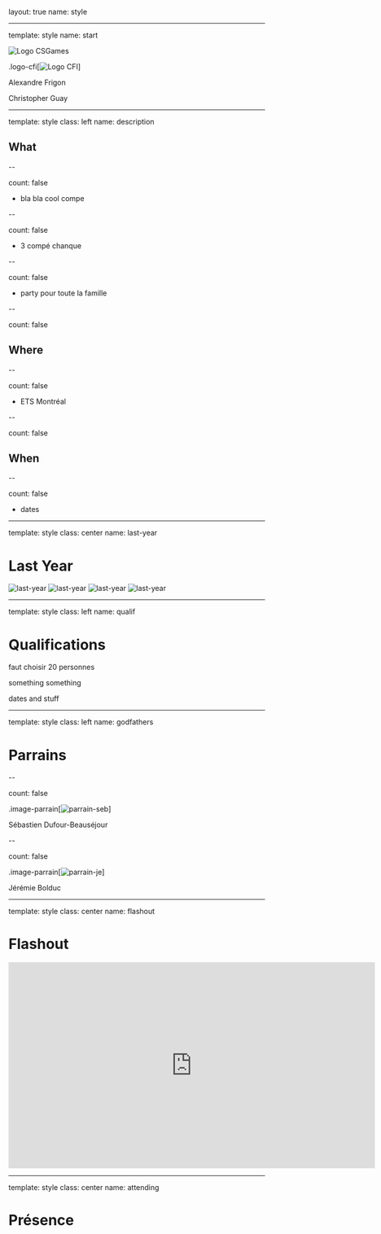 layout: true
name: style

<style>
    @font-face {
        font-family: geomanist;
        src: url(/static/fonts/geomanist-book.woff2);
        font-weight: normal;
    }
    @font-face {
        font-family: geomanist;
        src: url(/static/fonts/geomanist-bold.woff2);
        font-weight: bold;
    }

    .remark-slide-content * {
        font-family: geomanist, Roboto, Helvetica, arial, serif;
    }

    .image-parrain img {
        width: 300px;
    }

    .logo-cfi img {
        height: 200px;
    }

    .no-border {
        border: none;
    }

</style>

---

template: style
name: start

![Logo CSGames](/static/images/logo-csgames.png)


.logo-cfi[![Logo CFI](/static/images/logo-cfi.png)]

Alexandre Frigon

Christopher Guay

---

template: style
class: left
name: description

## What

--

count: false

- bla bla cool compe

--

count: false

- 3 compé chanque

--

count: false

- party pour toute la famille

--

count: false

## Where

--

count: false

- ETS Montréal

--

count: false

## When

--

count: false

- dates

---

template: style
class: center
name: last-year

# Last Year

![last-year](/static/images/22BB2473-E20B-436C-91E8-724912C122CD.JPG)
![last-year](/static/images/3C7B5163-F819-41A1-B3B8-1C45CC2BCF5B.JPG)
![last-year](/static/images/775829EA-B337-46D1-BF4F-114BE85A4001.JPG)
![last-year](/static/images/BFE8DA65-32DF-4A28-8537-D8639C0D8598.JPG)

---

template: style
class: left
name: qualif

# Qualifications

faut choisir 20 personnes

something something

dates and stuff

---

template: style
class: left
name: godfathers

# Parrains

--

count: false

.image-parrain[![parrain-seb](/static/images/20722319-CB67-497F-AE74-6D06851CE15A.JPG)]

Sébastien Dufour-Beauséjour

--

count: false

.image-parrain[![parrain-je]()]

Jérémie Bolduc

---

template: style
class: center
name: flashout

# Flashout

<div>
    <iframe
        class="no-border" 
        width="720" 
        height="405" 
        allowfullscreen="allowfullscreen"
        mozallowfullscreen="mozallowfullscreen" 
        msallowfullscreen="msallowfullscreen" 
        oallowfullscreen="oallowfullscreen" 
        webkitallowfullscreen="webkitallowfullscreen"
        src="https://www.youtube.com/embed/Cgx9C1GhW8M">
    </iframe>
</div>

---

template: style
class: center
name: attending

# Présence



